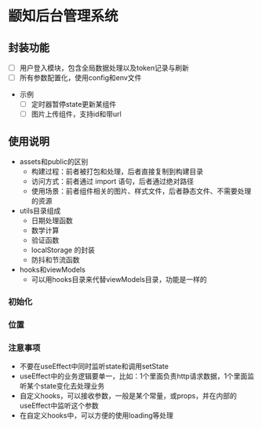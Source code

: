 # 颛知后台管理系统

## 封装功能
- [ ] 用户登入模块，包含全局数据处理以及token记录与刷新
- [ ] 所有参数配置化，使用config和env文件
- 示例
  - [ ] 定时器暂停state更新某组件
  - [ ] 图片上传组件，支持id和带url

## 使用说明
- assets和public的区别
  - 构建过程：前者被打包和处理，后者直接复制到构建目录
  - 访问方式：前者通过 import 语句，后者通过绝对路径
  - 使用场景：前者组件相关的图片、样式文件，后者静态文件、不需要处理的资源
- utils目录组成
  - 日期处理函数
  - 数学计算
  - 验证函数
  - localStorage 的封装
  - 防抖和节流函数
- hooks和viewModels
  - 可以用hooks目录来代替viewModels目录，功能是一样的

### 初始化

### 位置

### 注意事项
- 不要在useEffect中同时监听state和调用setState
- useEffect中的业务逻辑要单一，比如：1个里面负责http请求数据，1个里面监听某个state变化去处理业务
- 自定义hooks，可以接收参数，一般是某个常量，或props，并在内部的useEffect中监听这个参数
- 在自定义hooks中，可以方便的使用loading等处理
